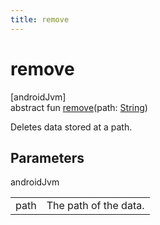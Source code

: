 ```yaml
---
title: remove
---
```



# remove



[androidJvm]\
abstract fun [remove](remove.html)(path: [String](https://kotlinlang.org/api/latest/jvm/stdlib/kotlin/-string/index.html))



Deletes data stored at a path.



## Parameters


androidJvm

| | |
|---|---|
| path | The path of the data. |




